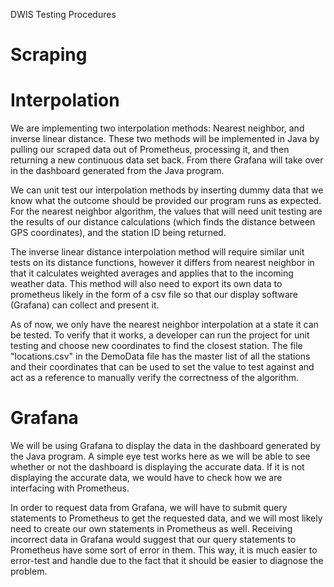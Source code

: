 DWIS Testing Procedures 

# Scraping



# Interpolation
We are implementing two interpolation methods: Nearest neighbor, and inverse linear distance. These two methods will be implemented in Java by pulling our scraped data out of Prometheus, processing it, and then returning a new continuous data set back. From there Grafana will take over in the dashboard generated from the Java program. 

We can unit test our interpolation methods by inserting dummy data that we know what the outcome should be provided our program runs as expected. For the nearest neighbor algorithm, the values that will need unit testing are the results of our distance calculations (which finds the distance between GPS coordinates), and the station ID being returned. 

The inverse linear distance interpolation method will require similar unit tests on its distance functions, however it differs from nearest neighbor in that it calculates weighted averages and applies that to the incoming weather data. This method will also need to export its own data to prometheus likely in the form of a csv file so that our display software (Grafana) can collect and present it. 

As of now, we only have the nearest neighbor interpolation at a state it can be tested. To verify that it works, a developer can run the project for unit testing and choose new coordinates to find the closest station. The file "locations.csv" in the DemoData file has the master list of all the stations and their coordinates that can be used to set the value to test against and act as a reference to manually verify the correctness of the algorithm. 




# Grafana
We will be using Grafana to display the data in the dashboard generated by the Java program. A simple eye test works here as we will be able to see whether or not the dashboard is displaying the accurate data. If it is not displaying the accurate data, we would have to check how we are interfacing with Prometheus.  

In order to request data from Grafana, we will have to submit query statements to Prometheus to get the requested data, and we will most likely need to create our own statements in Prometheus as well. Receiving incorrect data in Grafana would suggest that our query statements to Prometheus have some sort of error in them. This way, it is much easier to error-test and handle due to the fact that it should be easier to diagnose the problem.




